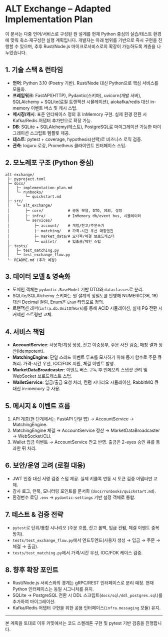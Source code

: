 # ALT Exchange – Adapted Implementation Plan

이 문서는 다중 언어/서비스로 구성된 원 설계를 현재 Python 중심의 실습/테스트 환경에 맞춰 축소·재구성한 실행 계획입니다. 개발자는 아래 범위를 기반으로 즉시 구현을 진행할 수 있으며, 추후 Rust/Node.js 마이크로서비스로의 확장이 가능하도록 계층을 나누었습니다.

## 1. 기술 스택 & 런타임
- **언어**: Python 3.10 (Poetry 기반). Rust/Node 대신 Python으로 핵심 서비스를 모듈화.
- **프레임워크**: FastAPI(HTTP), Pydantic(스키마), uvicorn(개발 서버), SQLAlchemy + SQLite(로컬 트랜잭션 시뮬레이션), aiokafka/redis 대신 in-memory 이벤트 버스 및 캐시 스텁.
- **메시징/캐시**: 표준 인터페이스 정의 후 InMemory 구현. 실제 환경 전환 시 Kafka/Redis 어댑터 추가만으로 확장 가능.
- **DB**: SQLite + SQLAlchemy(테스트), PostgreSQL로 마이그레이션 가능한 마이그레이션 스크립트 템플릿 제공.
- **테스트**: pytest + coverage, hypothesis(선택)로 비즈니스 로직 검증.
- **관측**: loguru 로깅, Prometheus 클라이언트 인터페이스 스텁.

## 2. 모노레포 구조 (Python 중심)
```
alt-exchange/
 ├─ pyproject.toml
 ├─ docs/
 │   ├─ implementation-plan.md
 │   └─ runbooks/
 │       └─ quickstart.md
 ├─ src/
 │   └─ alt_exchange/
 │       ├─ core/           # 공통 모델, DTO, 예외, 설정
 │       ├─ infra/          # InMemory db/event bus, 시뮬레이터
 │       └─ services/
 │           ├─ account/    # 계정/잔고/주문쓰기
 │           ├─ matching/   # 가격-시간 우선 매칭엔진
 │           ├─ market_data/# 오더북/체결 브로드캐스터
 │           └─ wallet/     # 입출금/체인 스텁
 ├─ tests/
 │   ├─ test_matching.py
 │   └─ test_exchange_flow.py
 └─ README.md (추가 예정)
```

## 3. 데이터 모델 & 영속화
- 도메인 객체는 `pydantic.BaseModel` 기반 DTO와 `dataclasses`로 분리.
- SQLite/SQLAlchemy 스키마는 원 설계의 정밀도를 반영해 NUMERIC(36, 18) 대신 Decimal 컬럼, Enum은 `Enum` 타입으로 정의.
- 트랜잭션 래퍼(`infra.db.UnitOfWork`)를 통해 ACID 시뮬레이션, 실제 PG 전환 시 커넥션 스트링만 교체.

## 4. 서비스 책임
- **AccountService**: 사용자/계정 생성, 잔고 이중장부, 주문 사전 검증, 매칭 결과 정산(idempotent).
- **MatchingEngine**: 단일 스레드 이벤트 루프를 모사하기 위해 동기 함수로 주문 큐 처리. 가격-시간 우선, IOC/FOK 지원, 체결 이벤트 발행.
- **MarketDataBroadcaster**: 이벤트 버스 구독 후 인메모리 스냅샷 관리 및 WebSocket 브로드캐스트 스텁.
- **WalletService**: 입금/출금 요청 처리, 컨펌 시나리오 시뮬레이션, RabbitMQ 큐 대신 in-memory 큐 사용.

## 5. 메시지 & 이벤트 흐름
1. API 계층(현 단계에서는 FastAPI 단일 앱) → AccountService → MatchingEngine.
2. MatchingEngine 체결 → AccountService 정산 → MarketDataBroadcaster → WebSocket/CLI.
3. Wallet 입금 이벤트 → AccountService 잔고 반영. 출금은 2-eyes 승인 큐를 통과한 뒤 처리.

## 6. 보안/운영 고려 (로컬 대응)
- JWT 인증 대신 서명 검증 스텁 제공. 실제 키클록 연동 시 토큰 검증 어댑터만 교체.
- 감사 로그, 런북, 모니터링 포인트를 문서화 (`docs/runbooks/quickstart.md`).
- 환경변수 로딩 `.env` → `pydantic-settings` 기반 설정 객체로 통합.

## 7. 테스트 & 검증 전략
- `pytest`로 단위/통합 시나리오 (주문 흐름, 잔고 롤백, 입금 컨펌, 체결 이벤트 중복 방지).
- `tests/test_exchange_flow.py`에서 엔드투엔드(사용자 생성 → 입금 → 주문 → 체결 → 출금).
- `tests/test_matching.py`에서 가격/시간 우선, IOC/FOK 케이스 검증.

## 8. 향후 확장 포인트
- Rust/Node.js 서비스와의 경계는 gRPC/REST 인터페이스로 분리 예정. 현재 Python 인터페이스는 동일 시그니처를 유지.
- SQLite → PostgreSQL 전환 시 DDL 스크립트(`docs/sql/ddl_postgres.sql`)를 추가하여 마이그레이션.
- Kafka/Redis 어댑터 구현을 위한 공용 인터페이스(`infra.messaging` 모듈) 유지.

---
본 계획을 토대로 이후 커밋에서는 코드 스켈레톤 구현 및 pytest 기반 검증을 진행합니다.
